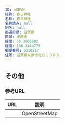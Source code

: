```yaml
---
ID: nXEYN
総称: 春日神社
名称: 春日神社
名称読み: null
別名: null
都道府県: 滋賀県
区域: 米原市
緯度: 35.3666602
経度: 136.3444779
郵便番号: 5210217
住所: 滋賀県米原市北方１３０６
---
```


## その他

### 参考URL

| URL | 説明          |
| --- | ------------- |
|     | OpenStreetMap |
